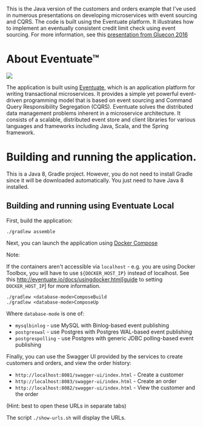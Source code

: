 This is the Java version of the customers and orders example that I've used in numerous presentations
on developing microservices with event sourcing and CQRS.
The code is built using the Eventuate platform.
It illustrates how to implement an eventually consistent credit limit check using event sourcing.
For more information, see this [presentation from Gluecon 2016](http://www.slideshare.net/chris.e.richardson/a-pattern-language-for-microservices-gluecon-2016/24)

# About Eventuate&trade;

![](http://eventuate.io/i/logo.gif)

The application is built using [Eventuate](http://eventuate.io/), which is an application platform for writing transactional microservices.
It provides a simple yet powerful event-driven programming model that is based on event sourcing and Command Query Responsibility Segregation (CQRS).
Eventuate solves the distributed data management problems inherent in a microservice architecture.
It consists of a scalable, distributed event store and client libraries for various languages and frameworks including Java, Scala, and the Spring framework.

# Building and running the application.

This is a Java 8, Gradle project. However, you do not need to install Gradle since it will be downloaded automatically. You just need to have Java 8 installed.


## Building and running using Eventuate Local

First, build the application:

```
./gradlew assemble
```

Next, you can launch the application using [Docker Compose](https://docs.docker.com/compose/)

Note:

If the containers aren't accessible via `localhost` - e.g. you are using Docker Toolbox, you will have to use `${DOCKER_HOST_IP}` instead of localhost.
See this http://eventuate.io/docs/usingdocker.html[guide to setting `DOCKER_HOST_IP`] for more information.

```
./gradlew <database-mode>ComposeBuild
./gradlew <database-mode>ComposeUp
```

Where `database-mode` is one of:

* `mysqlbinlog` - use MySQL with Binlog-based event publishing
* `postgreswal` - use Postgres with Postgres WAL-based event publishing
* `postgrespolling` - use Postgres with generic JDBC polling-based event publishing

Finally, you can use the Swagger UI provided by the services to create customers and orders, and view the order history:

* `http://localhost:8081/swagger-ui/index.html` - Create a customer
* `http://localhost:8083/swagger-ui/index.html` - Create an order
* `http://localhost:8082/swagger-ui/index.html` - View the customer and the order

(Hint: best to open these URLs in separate tabs)

The script `./show-urls.sh` will display the URLs.
